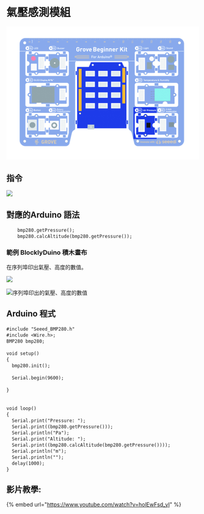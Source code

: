# 氣壓感測模組

![](../../../.gitbook/assets/AirPressure.jpg)

## **指令**

![](../../../.gitbook/assets/Lesson\_9\_AirPressureSensor2.png)

## **對應的**Arduino 語法

```
    bmp280.getPressure();
    bmp280.calcAltitude(bmp280.getPressure());
```

### 範例 BlocklyDuino 積木畫布

在序列埠印出氣壓、高度的數值。

![](../../../.gitbook/assets/Lesson\_9\_AirPressureSensor.png)

![序列埠印出的氣壓、高度的數值](../../../.gitbook/assets/Lesson\_9\_AirPressureSensor3.png)

## Arduino 程式

```
#include "Seeed_BMP280.h"
#include <Wire.h>;
BMP280 bmp280;

void setup()
{
  bmp280.init();

  Serial.begin(9600);

}


void loop()
{
  Serial.print("Pressure: ");
  Serial.print((bmp280.getPressure()));
  Serial.println("Pa");
  Serial.print("Altitude: ");
  Serial.print((bmp280.calcAltitude(bmp280.getPressure())));
  Serial.println("m");
  Serial.println("");
  delay(1000);
}
```

## 影片教學:

{% embed url="https://www.youtube.com/watch?v=holEwFsd_yI" %}
